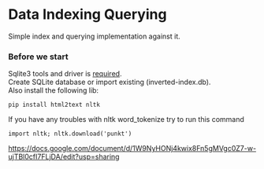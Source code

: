 # Data Indexing Querying
Simple index and querying implementation against it.

### Before we start
Sqlite3 tools and driver is [required](https://www.sqlite.org/index.html).  
Create SQLite database or import existing (inverted-index.db).  
Also install the following lib:
  
  ``
pip install html2text nltk
``

If you have any troubles with nltk word_tokenize try to run this command

``
import nltk;
nltk.download('punkt')
``

https://docs.google.com/document/d/1W9NyHONj4kwix8Fn5gMVgc0Z7-w-ujTBl0cfI7FLjDA/edit?usp=sharing